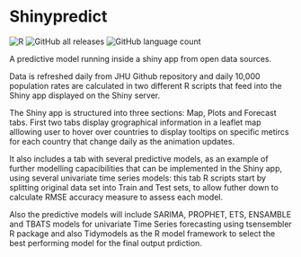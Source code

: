 # Shinypredict
![R](https://img.shields.io/badge/r-%23276DC3.svg?style=for-the-badge&logo=r&logoColor=white)
![GitHub all releases](https://img.shields.io/github/downloads/Pablo-source/Shinypredict/total?label=Downloads&style=flat-square)
![GitHub language count](https://img.shields.io/github/languages/count/Pablo-source/Shinypredict)

A predictive model running inside a shiny app from open data sources.

Data is refreshed daily from JHU Github repository and daily 10,000 population rates are calculated in two different R scripts that feed into the Shiny app displayed on the Shiny server. 

The Shiny app is structured into three sections: Map, Plots and Forecast tabs. First two tabs display grographical information in a leaflet map alllowing user to hover over countries to display tooltips on specific metircs for each country that change daily as the animation updates. 

It  also includes a tab with several predictive models, as an example of further modelling capacibilities that can be implemented in the Shiny app, using several univariate time series models: this tab R scripts start by splitting original data set into Train and Test sets, to allow futher down to calculate RMSE accuracy measure  to assess each model. 

Also the predictive models will include SARIMA, PROPHET, ETS, ENSAMBLE and TBATS models for univariate Time Series forecasting using tsensembler R package and also Tidymodels as the R model framework to select the best performing model for the final output prdiction. 
